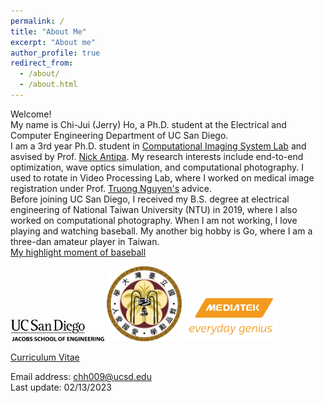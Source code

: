 ```yaml
---
permalink: /
title: "About Me"
excerpt: "About me"
author_profile: true
redirect_from: 
  - /about/
  - /about.html
---
```


Welcome! <br> My name is Chi-Jui (Jerry) Ho, a Ph.D. student at the Electrical and Computer Engineering Department of UC San Diego. <br/>
I am a 3rd year Ph.D. student in [Computational Imaging System Lab](https://sites.google.com/eng.ucsd.edu/ucsd-computational-imaging/) and asvised by Prof. [Nick Antipa](http://nickantipa.com). My research interests include end-to-end optimization, wave optics simulation, and computational photography. I used to rotate in Video Processing Lab, where I worked on medical image registration under Prof. [Truong Nguyen's](https://jacobsschool.ucsd.edu/people/profile/truong-q-nguyen) advice.<br/>
Before joining UC San Diego, I received my B.S. degree at electrical engineering of National Taiwan University (NTU) in 2019, where I also worked on computational photography. 
When I am not working, I love playing and watching baseball. My another big hobby is Go, where I am a three-dan amateur player in Taiwan. <br/>
[My highlight moment of baseball](https://www.youtube.com/watch?v=KcCYCNIB8ms&t=3727s) <br/>

<img src='/images/UCSD.png' width='150' >
<img src='/images/NTU.png' width='120' >
<img src='/images/MTK.jpg' width='150' > <br/>

[Curriculum Vitae](http://JerryHoTaiwan.github.io/files/Jerry_CV_0223.pdf) <br/>

Email address: chh009@ucsd.edu <br/>
Last update: 02/13/2023
